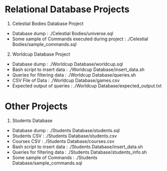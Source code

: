 # Relational Database Projects 
 1. Celestial Bodies Database Project 
  - Database dump :                                        ./Celestial Bodies/universe.sql
  - Some sample of Commands executed during project :      ./Celestial Bodies/sample_commands.sql
 
 2. Worldcup Database Project
  - Database dump :                 ./Worldcup Database/worldcup.sql
  - Bash script to insert data :    ./Worldcup Database/insert_data.sh
  - Queries for filtering data :    ./Worldcup Database/queries.sh
  - CSV File of Data :              ./Worldcup Database/games.csv
  - Expected output of queries :    ./Worldcup Database/expected_output.txt

# Other Projects
  1. Students Database
   - Database dump :                  ./Students Database/students.sql
   - Students CSV :                   ./Students Database/students.csv
   - Courses CSV :                    ./Students Database/courses.csv
   - Bash script to insert data :     ./Students Database/insert_data.sh
   - Queries for filtering data :     ./Students Database/students_info.sh
   - Some sample of Commands :        ./Students Database/sample_commands.sql
